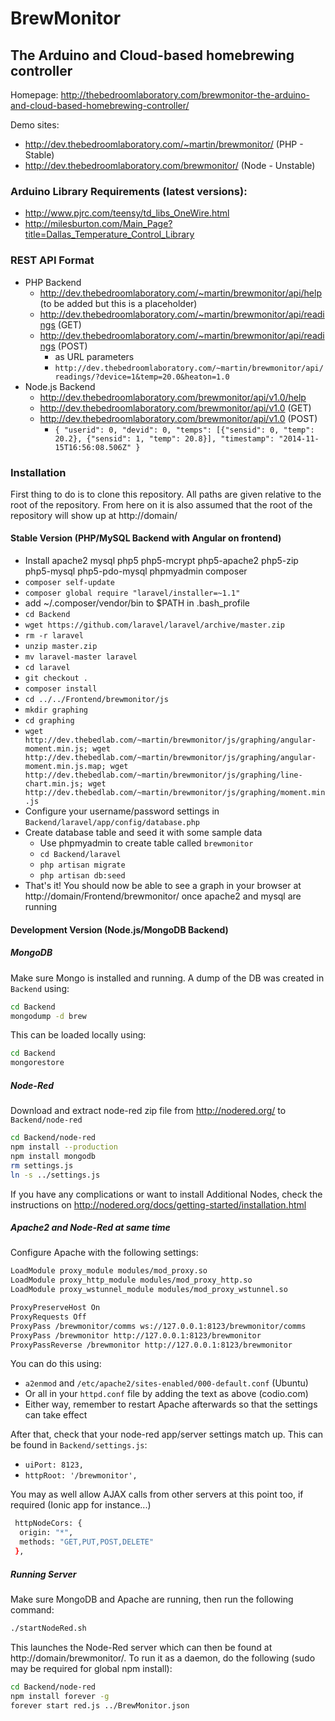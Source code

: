 # BrewMonitor

## The Arduino and Cloud-based homebrewing controller

Homepage: http://thebedroomlaboratory.com/brewmonitor-the-arduino-and-cloud-based-homebrewing-controller/

Demo sites:

* http://dev.thebedroomlaboratory.com/~martin/brewmonitor/ (PHP - Stable)
* http://dev.thebedroomlaboratory.com/brewmonitor/ (Node - Unstable)

### Arduino Library Requirements (latest versions):

* http://www.pjrc.com/teensy/td_libs_OneWire.html
* http://milesburton.com/Main_Page?title=Dallas_Temperature_Control_Library

### REST API Format

* PHP Backend
  * http://dev.thebedroomlaboratory.com/~martin/brewmonitor/api/help (to be added but this is a placeholder)
  * http://dev.thebedroomlaboratory.com/~martin/brewmonitor/api/readings (GET)
  * http://dev.thebedroomlaboratory.com/~martin/brewmonitor/api/readings (POST)
    * as URL parameters
    * `http://dev.thebedroomlaboratory.com/~martin/brewmonitor/api/readings/?device=1&temp=20.0&heaton=1.0`
* Node.js Backend
  * http://dev.thebedroomlaboratory.com/brewmonitor/api/v1.0/help
  * http://dev.thebedroomlaboratory.com/brewmonitor/api/v1.0 (GET)
  * http://dev.thebedroomlaboratory.com/brewmonitor/api/v1.0 (POST)
    * `{ "userid": 0, "devid": 0, "temps": [{"sensid": 0, "temp": 20.2}, {"sensid": 1, "temp": 20.8}], "timestamp": "2014-11-15T16:56:08.506Z" }`

### Installation

First thing to do is to clone this repository. All paths are given relative to the root of the repository. From here on it is also assumed that the root of the repository will show up at http://domain/

#### Stable Version (PHP/MySQL Backend with Angular on frontend)

* Install apache2 mysql php5 php5-mcrypt php5-apache2 php5-zip php5-mysql php5-pdo-mysql phpmyadmin composer
* `composer self-update`
* `composer global require "laravel/installer=~1.1"`
* add ~/.composer/vendor/bin to $PATH in .bash_profile
* `cd Backend`
* `wget https://github.com/laravel/laravel/archive/master.zip`
* `rm -r laravel`
* `unzip master.zip`
* `mv laravel-master laravel`
* `cd laravel`
* `git checkout .`
* `composer install`
* `cd ../../Frontend/brewmonitor/js`
* `mkdir graphing`
* `cd graphing`
* `wget http://dev.thebedlab.com/~martin/brewmonitor/js/graphing/angular-moment.min.js; wget http://dev.thebedlab.com/~martin/brewmonitor/js/graphing/angular-moment.min.js.map; wget http://dev.thebedlab.com/~martin/brewmonitor/js/graphing/line-chart.min.js; wget http://dev.thebedlab.com/~martin/brewmonitor/js/graphing/moment.min.js`
* Configure your username/password settings in `Backend/laravel/app/config/database.php`
* Create database table and seed it with some sample data
  * Use phpmyadmin to create table called `brewmonitor`
  * `cd Backend/laravel`
  * `php artisan migrate`
  * `php artisan db:seed`
* That's it! You should now be able to see a graph in your browser at http://domain/Frontend/brewmonitor/ once apache2 and mysql are running

#### Development Version (Node.js/MongoDB Backend)

##### MongoDB

Make sure Mongo is installed and running. A dump of the DB was created in `Backend` using:
```bash
cd Backend
mongodump -d brew
```
This can be loaded locally using:
```bash
cd Backend
mongorestore
```

##### Node-Red

Download and extract node-red zip file from http://nodered.org/ to `Backend/node-red`
```bash
cd Backend/node-red
npm install --production
npm install mongodb
rm settings.js
ln -s ../settings.js
```
If you have any complications or want to install Additional Nodes, check the instructions on http://nodered.org/docs/getting-started/installation.html

##### Apache2 and Node-Red at same time

Configure Apache with the following settings:
```bash
LoadModule proxy_module modules/mod_proxy.so
LoadModule proxy_http_module modules/mod_proxy_http.so
LoadModule proxy_wstunnel_module modules/mod_proxy_wstunnel.so

ProxyPreserveHost On
ProxyRequests Off
ProxyPass /brewmonitor/comms ws://127.0.0.1:8123/brewmonitor/comms
ProxyPass /brewmonitor http://127.0.0.1:8123/brewmonitor
ProxyPassReverse /brewmonitor http://127.0.0.1:8123/brewmonitor
```
You can do this using:

* `a2enmod` and `/etc/apache2/sites-enabled/000-default.conf` (Ubuntu)
* Or all in your `httpd.conf` file by adding the text as above (codio.com)
* Either way, remember to restart Apache afterwards so that the settings can take effect
 
After that, check that your node-red app/server settings match up. This can be found in `Backend/settings.js`:

* `uiPort: 8123,`
* `httpRoot: '/brewmonitor',`

You may as well allow AJAX calls from other servers at this point too, if required (Ionic app for instance...)
```bash
 httpNodeCors: {
  origin: "*",
  methods: "GET,PUT,POST,DELETE"
 },
```

##### Running Server
Make sure MongoDB and Apache are running, then run the following command:
```bash
./startNodeRed.sh
```
This launches the Node-Red server which can then be found at http://domain/brewmonitor/. To run it as a daemon, do the following (sudo may be required for global npm install):
```bash
cd Backend/node-red
npm install forever -g
forever start red.js ../BrewMonitor.json
```
